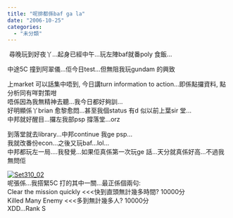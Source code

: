 ```yaml
---
title: "呢排都係baf ga la"
date: "2006-10-25"
categories: 
  - "未分類"
---
```


 尋晚玩到好夜丫...起身已經中午...玩左陣baf就番poly 食飯...

中途5C 撞到阿翠儀...佢今日test...但無阻我玩gundam 的興致

上market 可以話集中唔到, 今日講turn information to action...即係點攞資料, 點分析同有咩對策咁  
唔係因為我無精神去聽...我今日都好夠訓...  
好明顯係丫brian 愈黎愈悶...甚至我個status 有d 似以前上葉sir 堂...  
中邦就好醒目...攞左我部psp 撐落堂...orz

到落堂就去library...中邦continue 我ge psp...  
我就改番份econ...之後又玩baf...lol...  
中邦都玩左一局....我發覺...如果佢真係第一次玩ge 話...天分就真係好高...不過我無問佢

[![Set310_02](images/z58408233.jpg)](http://photo.xanga.com/abbychau/ec51a85010764/photo.html)  
呢張係...我搭緊5C 打的其中一關...最正係個兩句:  
Clear the mission quickly <<<快到直頭無計幾多時間? 10000分  
Killed Many Enemy <<<多到無計幾多人? 10000分  
XDD...Rank S
